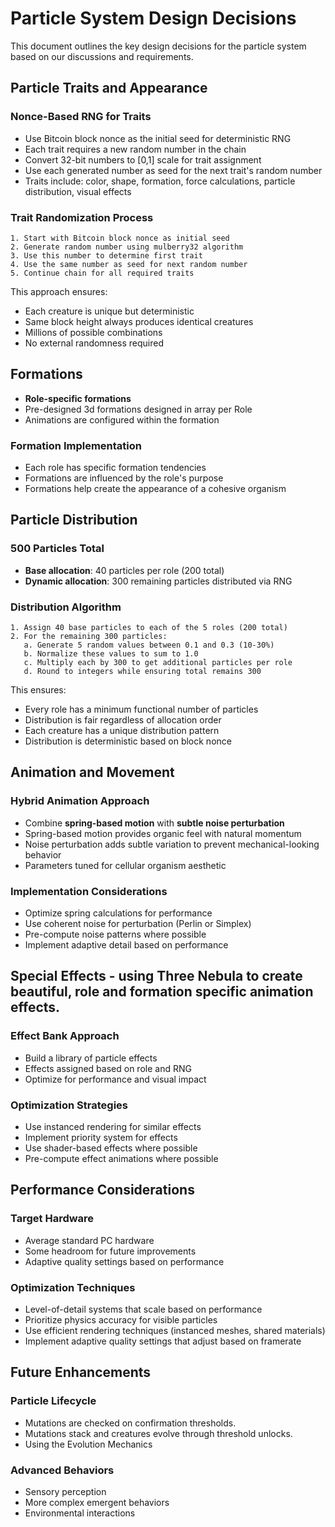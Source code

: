 # Particle System Design Decisions

This document outlines the key design decisions for the particle system based on our discussions and requirements.

## Particle Traits and Appearance

### Nonce-Based RNG for Traits
- Use Bitcoin block nonce as the initial seed for deterministic RNG
- Each trait requires a new random number in the chain
- Convert 32-bit numbers to [0,1] scale for trait assignment
- Use each generated number as seed for the next trait's random number
- Traits include: color, shape, formation, force calculations, particle distribution, visual effects

### Trait Randomization Process
```
1. Start with Bitcoin block nonce as initial seed
2. Generate random number using mulberry32 algorithm
3. Use this number to determine first trait
4. Use the same number as seed for next random number
5. Continue chain for all required traits
```

This approach ensures:
- Each creature is unique but deterministic
- Same block height always produces identical creatures
- Millions of possible combinations
- No external randomness required

##  Formations

- **Role-specific formations** 
- Pre-designed 3d formations designed in array per Role
- Animations are configured within the formation


### Formation Implementation
- Each role has specific formation tendencies
- Formations are influenced by the role's purpose
- Formations help create the appearance of a cohesive organism


## Particle Distribution

### 500 Particles Total
- **Base allocation**: 40 particles per role (200 total)
- **Dynamic allocation**: 300 remaining particles distributed via RNG

### Distribution Algorithm
```
1. Assign 40 base particles to each of the 5 roles (200 total)
2. For the remaining 300 particles:
   a. Generate 5 random values between 0.1 and 0.3 (10-30%)
   b. Normalize these values to sum to 1.0
   c. Multiply each by 300 to get additional particles per role
   d. Round to integers while ensuring total remains 300
```

This ensures:
- Every role has a minimum functional number of particles
- Distribution is fair regardless of allocation order
- Each creature has a unique distribution pattern
- Distribution is deterministic based on block nonce

## Animation and Movement

### Hybrid Animation Approach
- Combine **spring-based motion** with **subtle noise perturbation**
- Spring-based motion provides organic feel with natural momentum
- Noise perturbation adds subtle variation to prevent mechanical-looking behavior
- Parameters tuned for cellular organism aesthetic

### Implementation Considerations
- Optimize spring calculations for performance
- Use coherent noise for perturbation (Perlin or Simplex)
- Pre-compute noise patterns where possible
- Implement adaptive detail based on performance

## Special Effects - using Three Nebula to create beautiful, role and formation specific animation effects.

### Effect Bank Approach
- Build a library of particle effects
- Effects assigned based on role and RNG
- Optimize for performance and visual impact

### Optimization Strategies
- Use instanced rendering for similar effects
- Implement priority system for effects
- Use shader-based effects where possible
- Pre-compute effect animations where possible

## Performance Considerations

### Target Hardware
- Average standard PC hardware
- Some headroom for future improvements
- Adaptive quality settings based on performance

### Optimization Techniques
- Level-of-detail systems that scale based on performance
- Prioritize physics accuracy for visible particles
- Use efficient rendering techniques (instanced meshes, shared materials)
- Implement adaptive quality settings that adjust based on framerate

## Future Enhancements

### Particle Lifecycle
- Mutations are checked on confirmation thresholds. 
- Mutations stack and creatures evolve through threshold unlocks. 
- Using the Evolution Mechanics

### Advanced Behaviors
- Sensory perception
- More complex emergent behaviors
- Environmental interactions
